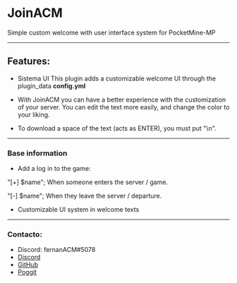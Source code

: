 # JoinACM

Simple custom welcome with user interface system for PocketMine-MP

***

## Features:
* Sistema UI This plugin adds a customizable welcome UI through the plugin_data **config.yml**

* With JoinACM you can have a better experience with the customization of your server. 
  You can edit the text more easily, and change the color to your liking.

* To download a space of the text (acts as ENTER), you must put "\n". 
***
### Base information
* Add a log in to the game:

"[+] $name"; When someone enters the server / game.

"[-] $name"; When they leave the server / departure.

* Customizable UI system in welcome texts
***
### Contacto: 
* Discord: fernanACM#5078
* [Discord](https://discord.com/invite/YyE9XFckqb)
* [GitHub](https://github.com/fernanACM)
* [Poggit](https://poggit.pmmp.io/ci/fernanACM)
